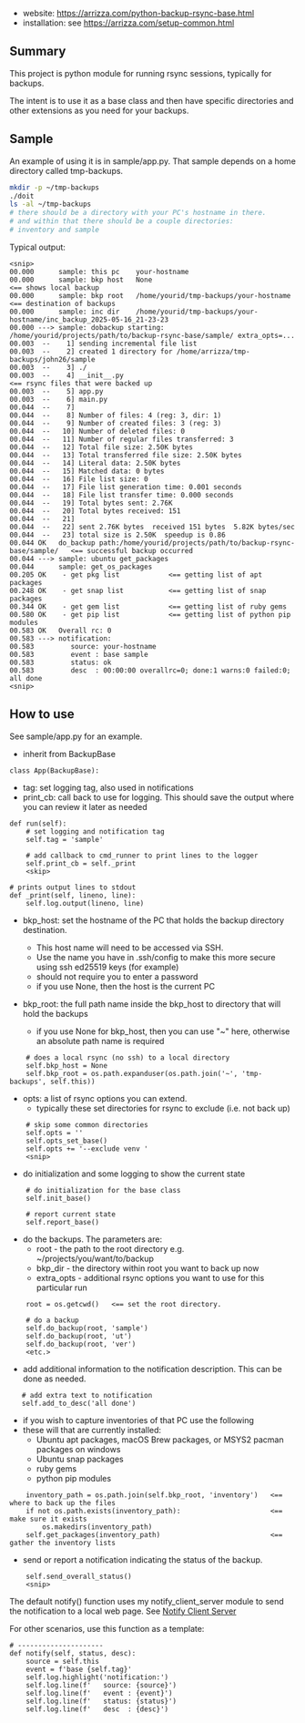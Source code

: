 * website: <https://arrizza.com/python-backup-rsync-base.html>
* installation: see <https://arrizza.com/setup-common.html>

## Summary

This project is python module for running rsync sessions, typically for backups.

The intent is to use it as a base class and then have specific directories and other extensions as you need
for your backups.

## Sample

An example of using it is in sample/app.py.
That sample depends on a home directory called tmp-backups.

```bash
mkdir -p ~/tmp-backups
./doit
ls -al ~/tmp-backups
# there should be a directory with your PC's hostname in there.
# and within that there should be a couple directories:
# inventory and sample
```

Typical output:

```text
<snip>
00.000      sample: this pc    your-hostname
00.000      sample: bkp host   None                                       <== shows local backup
00.000      sample: bkp root   /home/yourid/tmp-backups/your-hostname     <== destination of backups
00.000      sample: inc dir    /home/yourid/tmp-backups/your-hostname/inc_backup_2025-05-16_21-23-23
00.000 ---> sample: dobackup starting: /home/yourid/projects/path/to/backup-rsync-base/sample/ extra_opts=...
00.003  --    1] sending incremental file list
00.003  --    2] created 1 directory for /home/arrizza/tmp-backups/john26/sample
00.003  --    3] ./
00.003  --    4] __init__.py                                              <== rsync files that were backed up
00.003  --    5] app.py
00.003  --    6] main.py
00.044  --    7] 
00.044  --    8] Number of files: 4 (reg: 3, dir: 1)
00.044  --    9] Number of created files: 3 (reg: 3)
00.044  --   10] Number of deleted files: 0
00.044  --   11] Number of regular files transferred: 3
00.044  --   12] Total file size: 2.50K bytes
00.044  --   13] Total transferred file size: 2.50K bytes
00.044  --   14] Literal data: 2.50K bytes
00.044  --   15] Matched data: 0 bytes
00.044  --   16] File list size: 0
00.044  --   17] File list generation time: 0.001 seconds
00.044  --   18] File list transfer time: 0.000 seconds
00.044  --   19] Total bytes sent: 2.76K
00.044  --   20] Total bytes received: 151
00.044  --   21] 
00.044  --   22] sent 2.76K bytes  received 151 bytes  5.82K bytes/sec
00.044  --   23] total size is 2.50K  speedup is 0.86
00.044 OK   do_backup path:/home/yourid/projects/path/to/backup-rsync-base/sample/   <== successful backup occurred
00.044 ---> sample: ubuntu get_packages
00.044      sample: get_os_packages
00.205 OK    - get pkg list            <== getting list of apt packages
00.248 OK    - get snap list           <== getting list of snap packages 
00.344 OK    - get gem list            <== getting list of ruby gems
00.580 OK    - get pip list            <== getting list of python pip modules 
00.583 OK   Overall rc: 0
00.583 ---> notification:
00.583         source: your-hostname
00.583         event : base sample
00.583         status: ok
00.583         desc  : 00:00:00 overallrc=0; done:1 warns:0 failed:0; all done
<snip>
```

## How to use

See sample/app.py for an example.

* inherit from BackupBase

```text
class App(BackupBase):
```

* tag: set logging tag, also used in notifications
* print_cb: call back to use for logging. This should save the output where you can review it later as needed

```text
def run(self):
    # set logging and notification tag
    self.tag = 'sample'

    # add callback to cmd_runner to print lines to the logger
    self.print_cb = self._print
    <skip>

# prints output lines to stdout    
def _print(self, lineno, line):
    self.log.output(lineno, line)
```

* bkp_host: set the hostname of the PC that holds the backup directory destination.
    * This host name will need to be accessed via SSH.
    * Use the name you have in .ssh/config to make this more secure using ssh ed25519 keys (for example)
    * should not require you to enter a password
    * if you use None, then the host is the current PC

* bkp_root: the full path name inside the bkp_host to directory that will hold the backups
    * if you use None for bkp_host, then you can use "~" here, otherwise an absolute path name is required

```text
    # does a local rsync (no ssh) to a local directory
    self.bkp_host = None
    self.bkp_root = os.path.expanduser(os.path.join('~', 'tmp-backups', self.this))
```

* opts: a list of rsync options you can extend.
    * typically these set directories for rsync to exclude (i.e. not back up)

```text
    # skip some common directories
    self.opts = ''
    self.opts_set_base()
    self.opts += '--exclude venv '
    <snip>
```

* do initialization and some logging to show the current state

```text
    # do initialization for the base class
    self.init_base()

    # report current state
    self.report_base()
```

* do the backups. The parameters are:
    * root - the path to the root directory e.g. ~/projects/you/want/to/backup
    * bkp_dir - the directory within root you want to back up now
    * extra_opts - additional rsync options you want to use for this particular run

```text
    root = os.getcwd()   <== set the root directory.

    # do a backup
    self.do_backup(root, 'sample')
    self.do_backup(root, 'ut')
    self.do_backup(root, 'ver')
    <etc.>
```

* add additional information to the notification description.
  This can be done as needed.

```
   # add extra text to notification
   self.add_to_desc('all done')
```

* if you wish to capture inventories of that PC use the following
* these will that are currently installed:
    * Ubuntu apt packages, macOS Brew packages, or MSYS2 pacman packages on windows
    * Ubuntu snap packages
    * ruby gems
    * python pip modules

```text
    inventory_path = os.path.join(self.bkp_root, 'inventory')   <== where to back up the files
    if not os.path.exists(inventory_path):                      <== make sure it exists  
        os.makedirs(inventory_path)
    self.get_packages(inventory_path)                           <== gather the inventory lists
```

* send or report a notification indicating the status of the backup.

```
    self.send_overall_status()
    <snip>
```

The default notify() function uses my notify_client_server module to send the notification to a local web page.
See [Notify Client Server](/python-notify-client-server)

For other scenarios, use this function as a template:

```
# ---------------------
def notify(self, status, desc):
    source = self.this
    event = f'base {self.tag}'
    self.log.highlight('notification:')
    self.log.line(f'   source: {source}')
    self.log.line(f'   event : {event}')
    self.log.line(f'   status: {status}')
    self.log.line(f'   desc  : {desc}')
```

